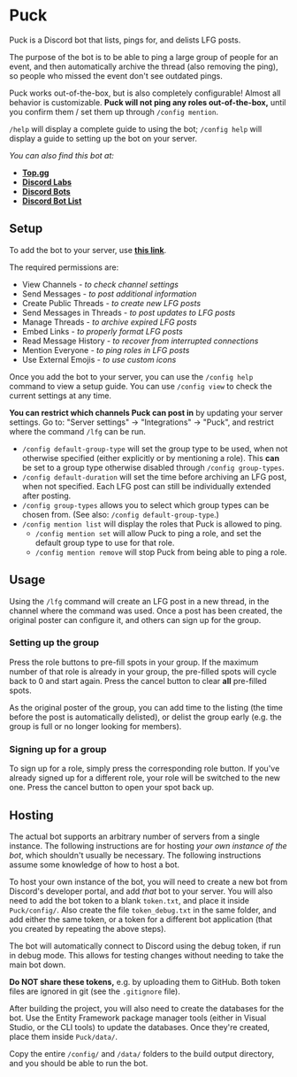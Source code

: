 # Puck

Puck is a Discord bot that lists, pings for, and delists LFG posts.

The purpose of the bot is to be able to ping a large group of people for an
event, and then automatically archive the thread (also removing the ping),
so people who missed the event don't see outdated pings.

Puck works out-of-the-box, but is also completely configurable! Almost all
behavior is customizable. **Puck will not ping any roles out-of-the-box,**
until you confirm them / set them up through `/config mention`.

`/help` will display a complete guide to using the bot; `/config help` will
display a guide to setting up the bot on your server.

*You can also find this bot at:*
- **[Top.gg][2]**
- **[Discord Labs][3]**
- **[Discord Bots][4]**
- **[Discord Bot List][5]**



## Setup

To add the bot to your server, use **[this link][1]**.

The required permissions are:
- View Channels - *to check channel settings*
- Send Messages - *to post additional information*
- Create Public Threads - *to create new LFG posts*
- Send Messages in Threads - *to post updates to LFG posts*
- Manage Threads - *to archive expired LFG posts*
- Embed Links - *to properly format LFG posts*
- Read Message History - *to recover from interrupted connections*
- Mention Everyone - *to ping roles in LFG posts*
- Use External Emojis - *to use custom icons*

Once you add the bot to your server, you can use the `/config help` command
to view a setup guide. You can use `/config view` to check the current
settings at any time.

**You can restrict which channels Puck can post in** by updating your server
settings. Go to: "Server settings" -> "Integrations" -> "Puck", and restrict
where the command `/lfg` can be run.

- `/config default-group-type` will set the group type to be used, when not
  otherwise specified (either explicitly or by mentioning a role). This
  **can** be set to a group type otherwise disabled through
  `/config group-types`.
- `/config default-duration` will set the time before archiving an LFG post,
  when not specified. Each LFG post can still be individually extended after
  posting.
- `/config group-types` allows you to select which group types can be chosen
  from. (See also: `/config default-group-type`.)
- `/config mention list` will display the roles that Puck is allowed to ping.
  - `/config mention set` will allow Puck to ping a role, and set the default
    group type to use for that role.
  - `/config mention remove` will stop Puck from being able to ping a role.



## Usage

Using the `/lfg` command will create an LFG post in a new thread, in the
channel where the command was used. Once a post has been created, the original
poster can configure it, and others can sign up for the group.

### Setting up the group

Press the role buttons to pre-fill spots in your group. If the maximum number
of that role is already in your group, the pre-filled spots will cycle back
to 0 and start again. Press the cancel button to clear **all** pre-filled
spots.

As the original poster of the group, you can add time to the listing (the
time before the post is automatically delisted), or delist the group early
(e.g. the group is full or no longer looking for members).

### Signing up for a group

To sign up for a role, simply press the corresponding role button. If you've
already signed up for a different role, your role will be switched to the
new one. Press the cancel button to open your spot back up.



## Hosting

The actual bot supports an arbitrary number of servers from a single instance.
The following instructions are for hosting *your own instance of the bot*,
which shouldn't usually be necessary. The following instructions assume some
knowledge of how to host a bot.

To host your own instance of the bot, you will need to create a new bot from
Discord's developer portal, and add *that* bot to your server. You will also
need to add the bot token to a blank `token.txt`, and place it inside
`Puck/config/`. Also create the file `token_debug.txt` in the same folder,
and add either the same token, or a token for a different bot application
(that you created by repeating the above steps).

The bot will automatically connect to Discord using the debug token, if run
in debug mode. This allows for testing changes without needing to take the
main bot down.

**Do NOT share these tokens,** e.g. by uploading them to GitHub. Both token
files are ignored in git (see the `.gitignore` file).

After building the project, you will also need to create the databases for
the bot. Use the Entity Framework package manager tools (either in Visual
Studio, or the CLI tools) to update the databases. Once they're created,
place them inside `Puck/data/`.

Copy the entire `/config/` and `/data/` folders to the build output directory,
and you should be able to run the bot.



[1]: https://discord.com/api/oauth2/authorize?client_id=703068724818608138&permissions=326417992704&scope=applications.commands%20bot
[2]: https://top.gg/bot/703068724818608138
[3]: https://bots.discordlabs.org/bot/703068724818608138
[4]: https://discord.bots.gg/bots/703068724818608138
[5]: https://discordbotlist.com/bots/puck
